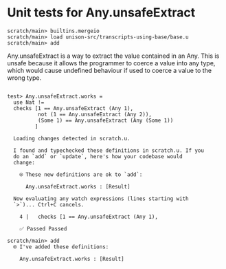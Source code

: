 # Unit tests for Any.unsafeExtract

``` ucm :hide
scratch/main> builtins.mergeio
scratch/main> load unison-src/transcripts-using-base/base.u
scratch/main> add
```

Any.unsafeExtract is a way to extract the value contained in an Any. This is unsafe because it allows the programmer to coerce a value into any type, which would cause undefined behaviour if used to coerce a value to the wrong type.

``` unison

test> Any.unsafeExtract.works =
  use Nat !=
  checks [1 == Any.unsafeExtract (Any 1),
          not (1 == Any.unsafeExtract (Any 2)),
          (Some 1) == Any.unsafeExtract (Any (Some 1))
         ]
```

``` ucm :added-by-ucm
  Loading changes detected in scratch.u.

  I found and typechecked these definitions in scratch.u. If you
  do an `add` or `update`, here's how your codebase would
  change:
  
    ⍟ These new definitions are ok to `add`:
    
      Any.unsafeExtract.works : [Result]
  
  Now evaluating any watch expressions (lines starting with
  `>`)... Ctrl+C cancels.

    4 |   checks [1 == Any.unsafeExtract (Any 1),
    
    ✅ Passed Passed

```

``` ucm
scratch/main> add
  ⍟ I've added these definitions:
  
    Any.unsafeExtract.works : [Result]

```
